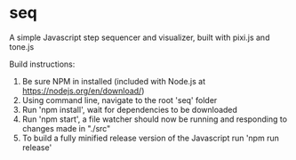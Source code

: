 # seq
A simple Javascript step sequencer and visualizer, built with pixi.js and tone.js

Build instructions:
1. Be sure NPM in installed (included with Node.js at https://nodejs.org/en/download/)
2. Using command line, navigate to the root 'seq' folder
3. Run 'npm install', wait for dependencies to be downloaded
4. Run 'npm start', a file watcher should now be running and responding to changes made in "./src"
5. To build a fully minified release version of the Javascript run 'npm run release'
